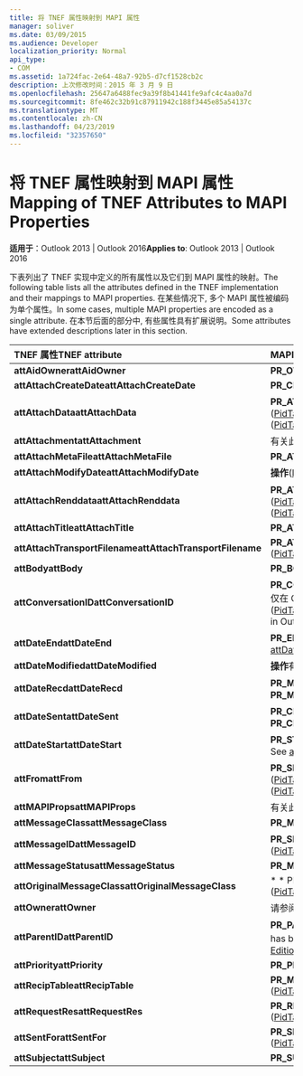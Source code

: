 ```yaml
---
title: 将 TNEF 属性映射到 MAPI 属性
manager: soliver
ms.date: 03/09/2015
ms.audience: Developer
localization_priority: Normal
api_type:
- COM
ms.assetid: 1a724fac-2e64-48a7-92b5-d7cf1528cb2c
description: 上次修改时间：2015 年 3 月 9 日
ms.openlocfilehash: 25647a6488fec9a39f8b41441fe9afc4c4aa0a7d
ms.sourcegitcommit: 8fe462c32b91c87911942c188f3445e85a54137c
ms.translationtype: MT
ms.contentlocale: zh-CN
ms.lasthandoff: 04/23/2019
ms.locfileid: "32357650"
---
```

# <a name="mapping-of-tnef-attributes-to-mapi-properties"></a><span data-ttu-id="c5e0b-103">将 TNEF 属性映射到 MAPI 属性</span><span class="sxs-lookup"><span data-stu-id="c5e0b-103">Mapping of TNEF Attributes to MAPI Properties</span></span>

  
  
<span data-ttu-id="c5e0b-104">**适用于**：Outlook 2013 | Outlook 2016</span><span class="sxs-lookup"><span data-stu-id="c5e0b-104">**Applies to**: Outlook 2013 | Outlook 2016</span></span> 
  
<span data-ttu-id="c5e0b-105">下表列出了 TNEF 实现中定义的所有属性以及它们到 MAPI 属性的映射。</span><span class="sxs-lookup"><span data-stu-id="c5e0b-105">The following table lists all the attributes defined in the TNEF implementation and their mappings to MAPI properties.</span></span> <span data-ttu-id="c5e0b-106">在某些情况下, 多个 MAPI 属性被编码为单个属性。</span><span class="sxs-lookup"><span data-stu-id="c5e0b-106">In some cases, multiple MAPI properties are encoded as a single attribute.</span></span> <span data-ttu-id="c5e0b-107">在本节后面的部分中, 有些属性具有扩展说明。</span><span class="sxs-lookup"><span data-stu-id="c5e0b-107">Some attributes have extended descriptions later in this section.</span></span>
  
|<span data-ttu-id="c5e0b-108">**TNEF 属性**</span><span class="sxs-lookup"><span data-stu-id="c5e0b-108">**TNEF attribute**</span></span>|<span data-ttu-id="c5e0b-109">**MAPI 属性或属性**</span><span class="sxs-lookup"><span data-stu-id="c5e0b-109">**MAPI property or properties**</span></span>|
|:-----|:-----|
|<span data-ttu-id="c5e0b-110">**attAidOwner**</span><span class="sxs-lookup"><span data-stu-id="c5e0b-110">**attAidOwner**</span></span> <br/> |<span data-ttu-id="c5e0b-111">**PR_OWNER_APPT_ID**([PidTagOwnerAppointmentId](pidtagownerappointmentid-canonical-property.md))</span><span class="sxs-lookup"><span data-stu-id="c5e0b-111">**PR_OWNER_APPT_ID** ([PidTagOwnerAppointmentId](pidtagownerappointmentid-canonical-property.md))</span></span>  <br/> |
|<span data-ttu-id="c5e0b-112">**attAttachCreateDate**</span><span class="sxs-lookup"><span data-stu-id="c5e0b-112">**attAttachCreateDate**</span></span> <br/> |<span data-ttu-id="c5e0b-113">**PR_CREATION_TIME**([PidTagCreationTime](pidtagcreationtime-canonical-property.md))</span><span class="sxs-lookup"><span data-stu-id="c5e0b-113">**PR_CREATION_TIME** ([PidTagCreationTime](pidtagcreationtime-canonical-property.md))</span></span>  <br/> |
|<span data-ttu-id="c5e0b-114">**attAttachData**</span><span class="sxs-lookup"><span data-stu-id="c5e0b-114">**attAttachData**</span></span> <br/> |<span data-ttu-id="c5e0b-115">**PR_ATTACH_DATA_BIN**([PidTagAttachDataBinary](pidtagattachdatabinary-canonical-property.md)) 或**PR_ATTACH_DATA_OBJ** ([PidTagAttachDataObject](pidtagattachdataobject-canonical-property.md))</span><span class="sxs-lookup"><span data-stu-id="c5e0b-115">**PR_ATTACH_DATA_BIN** ([PidTagAttachDataBinary](pidtagattachdatabinary-canonical-property.md)) or **PR_ATTACH_DATA_OBJ** ([PidTagAttachDataObject](pidtagattachdataobject-canonical-property.md))</span></span>  <br/> |
|<span data-ttu-id="c5e0b-116">**attAttachment**</span><span class="sxs-lookup"><span data-stu-id="c5e0b-116">**attAttachment**</span></span> <br/> |<span data-ttu-id="c5e0b-117">有关此映射的信息, 请参阅[TNEF 属性](tnef-attributes.md)。</span><span class="sxs-lookup"><span data-stu-id="c5e0b-117">For information about this mapping, see [TNEF Attributes](tnef-attributes.md).</span></span>  <br/> |
|<span data-ttu-id="c5e0b-118">**attAttachMetaFile**</span><span class="sxs-lookup"><span data-stu-id="c5e0b-118">**attAttachMetaFile**</span></span> <br/> |<span data-ttu-id="c5e0b-119">**PR_ATTACH_RENDERING**([PidTagAttachRendering](pidtagattachrendering-canonical-property.md))</span><span class="sxs-lookup"><span data-stu-id="c5e0b-119">**PR_ATTACH_RENDERING** ([PidTagAttachRendering](pidtagattachrendering-canonical-property.md))</span></span>  <br/> |
|<span data-ttu-id="c5e0b-120">**attAttachModifyDate**</span><span class="sxs-lookup"><span data-stu-id="c5e0b-120">**attAttachModifyDate**</span></span> <br/> |<span data-ttu-id="c5e0b-121">**操作**([PidTagLastModificationTime](pidtaglastmodificationtime-canonical-property.md))</span><span class="sxs-lookup"><span data-stu-id="c5e0b-121">**PR_LAST_MODIFICATION_TIME** ([PidTagLastModificationTime](pidtaglastmodificationtime-canonical-property.md))</span></span>  <br/> |
|<span data-ttu-id="c5e0b-122">**attAttachRenddata**</span><span class="sxs-lookup"><span data-stu-id="c5e0b-122">**attAttachRenddata**</span></span> <br/> |<span data-ttu-id="c5e0b-123">**PR_ATTACH_METHOD**([PidTagAttachMethod](pidtagattachmethod-canonical-property.md))、 **PR_RENDERING_POSITION** ([PidTagRenderingPosition](pidtagrenderingposition-canonical-property.md))</span><span class="sxs-lookup"><span data-stu-id="c5e0b-123">**PR_ATTACH_METHOD** ([PidTagAttachMethod](pidtagattachmethod-canonical-property.md)), **PR_RENDERING_POSITION** ([PidTagRenderingPosition](pidtagrenderingposition-canonical-property.md))</span></span>  <br/> |
|<span data-ttu-id="c5e0b-124">**attAttachTitle**</span><span class="sxs-lookup"><span data-stu-id="c5e0b-124">**attAttachTitle**</span></span> <br/> |<span data-ttu-id="c5e0b-125">**PR_ATTACH_FILENAME**([PidTagAttachFilename](pidtagattachfilename-canonical-property.md))</span><span class="sxs-lookup"><span data-stu-id="c5e0b-125">**PR_ATTACH_FILENAME** ([PidTagAttachFilename](pidtagattachfilename-canonical-property.md))</span></span>  <br/> |
|<span data-ttu-id="c5e0b-126">**attAttachTransportFilename**</span><span class="sxs-lookup"><span data-stu-id="c5e0b-126">**attAttachTransportFilename**</span></span> <br/> |<span data-ttu-id="c5e0b-127">**PR_ATTACH_TRANSPORT_NAME**([PidTagAttachTransportName](pidtagattachtransportname-canonical-property.md))</span><span class="sxs-lookup"><span data-stu-id="c5e0b-127">**PR_ATTACH_TRANSPORT_NAME** ([PidTagAttachTransportName](pidtagattachtransportname-canonical-property.md))</span></span>  <br/> |
|<span data-ttu-id="c5e0b-128">**attBody**</span><span class="sxs-lookup"><span data-stu-id="c5e0b-128">**attBody**</span></span> <br/> |<span data-ttu-id="c5e0b-129">**PR_BODY**([PidTagBody](pidtagbody-canonical-property.md))</span><span class="sxs-lookup"><span data-stu-id="c5e0b-129">**PR_BODY** ([PidTagBody](pidtagbody-canonical-property.md))</span></span>  <br/> |
|<span data-ttu-id="c5e0b-130">**attConversationID**</span><span class="sxs-lookup"><span data-stu-id="c5e0b-130">**attConversationID**</span></span> <br/> |<span data-ttu-id="c5e0b-131">**PR_CONVERSATION_KEY**([PidTagConversationKey](pidtagconversationkey-canonical-property.md))此属性已在 Microsoft Exchange Server 中弃用: 它的使用仅在 Outlook 中持续存在, 用于查找**IPM。MessageManager**邮件。</span><span class="sxs-lookup"><span data-stu-id="c5e0b-131">**PR_CONVERSATION_KEY** ([PidTagConversationKey](pidtagconversationkey-canonical-property.md)) This property has been deprecated in Microsoft Exchange Server: Its use persists in Outlook only, for locating **IPM.MessageManager** messages.</span></span>  <br/> |
|<span data-ttu-id="c5e0b-132">**attDateEnd**</span><span class="sxs-lookup"><span data-stu-id="c5e0b-132">**attDateEnd**</span></span> <br/> |<span data-ttu-id="c5e0b-133">**PR_END_DATE**([PidTagEndDate](pidtagenddate-canonical-property.md))有关详细信息, 请参阅[attDate 属性](attdate-attributes.md)。</span><span class="sxs-lookup"><span data-stu-id="c5e0b-133">**PR_END_DATE** ([PidTagEndDate](pidtagenddate-canonical-property.md)) See [attDate Attributes](attdate-attributes.md) for details.</span></span>  <br/> |
|<span data-ttu-id="c5e0b-134">**attDateModified**</span><span class="sxs-lookup"><span data-stu-id="c5e0b-134">**attDateModified**</span></span> <br/> |<span data-ttu-id="c5e0b-135">**操作**有关详细信息, 请参阅[attDate 属性](attdate-attributes.md)。</span><span class="sxs-lookup"><span data-stu-id="c5e0b-135">**PR_LAST_MODIFICATION_TIME** See [attDate Attributes](attdate-attributes.md) for details.</span></span>  <br/> |
|<span data-ttu-id="c5e0b-136">**attDateRecd**</span><span class="sxs-lookup"><span data-stu-id="c5e0b-136">**attDateRecd**</span></span> <br/> |<span data-ttu-id="c5e0b-137">**PR_MESSAGE_DELIVERY_TIME**([PidTagMessageDeliveryTime](pidtagmessagedeliverytime-canonical-property.md))有关详细信息, 请参阅[attDate 属性](attdate-attributes.md)。</span><span class="sxs-lookup"><span data-stu-id="c5e0b-137">**PR_MESSAGE_DELIVERY_TIME** ([PidTagMessageDeliveryTime](pidtagmessagedeliverytime-canonical-property.md)) See [attDate Attributes](attdate-attributes.md) for details.</span></span>  <br/> |
|<span data-ttu-id="c5e0b-138">**attDateSent**</span><span class="sxs-lookup"><span data-stu-id="c5e0b-138">**attDateSent**</span></span> <br/> |<span data-ttu-id="c5e0b-139">**PR_CLIENT_SUBMIT_TIME**([PidTagClientSubmitTime](pidtagclientsubmittime-canonical-property.md))有关详细信息, 请参阅[attDate 属性](attdate-attributes.md)。</span><span class="sxs-lookup"><span data-stu-id="c5e0b-139">**PR_CLIENT_SUBMIT_TIME** ([PidTagClientSubmitTime](pidtagclientsubmittime-canonical-property.md)) See [attDate Attributes](attdate-attributes.md) for details.</span></span>  <br/> |
|<span data-ttu-id="c5e0b-140">**attDateStart**</span><span class="sxs-lookup"><span data-stu-id="c5e0b-140">**attDateStart**</span></span> <br/> |<span data-ttu-id="c5e0b-141">**PR_START_DATE**([PidTagStartDate](pidtagstartdate-canonical-property.md))有关详细信息, 请参阅[attDate 属性](attdate-attributes.md)。</span><span class="sxs-lookup"><span data-stu-id="c5e0b-141">**PR_START_DATE** ([PidTagStartDate](pidtagstartdate-canonical-property.md)) See [attDate Attributes](attdate-attributes.md) for details.</span></span>  <br/> |
|<span data-ttu-id="c5e0b-142">**attFrom**</span><span class="sxs-lookup"><span data-stu-id="c5e0b-142">**attFrom**</span></span> <br/> |<span data-ttu-id="c5e0b-143">**PR_SENDER_ENTRYID**([PidTagSenderEntryId](pidtagsenderentryid-canonical-property.md)) 和**PR_SENDER_NAME** ([PidTagSenderName](pidtagsendername-canonical-property.md))</span><span class="sxs-lookup"><span data-stu-id="c5e0b-143">**PR_SENDER_ENTRYID** ([PidTagSenderEntryId](pidtagsenderentryid-canonical-property.md)) and **PR_SENDER_NAME** ([PidTagSenderName](pidtagsendername-canonical-property.md))</span></span>  <br/> |
|<span data-ttu-id="c5e0b-144">**attMAPIProps**</span><span class="sxs-lookup"><span data-stu-id="c5e0b-144">**attMAPIProps**</span></span> <br/> |<span data-ttu-id="c5e0b-145">有关此属性的信息, 请参阅[attMAPIProps](attmapiprops.md)。</span><span class="sxs-lookup"><span data-stu-id="c5e0b-145">For information about this attribute, see [attMAPIProps](attmapiprops.md).</span></span>  <br/> |
|<span data-ttu-id="c5e0b-146">**attMessageClass**</span><span class="sxs-lookup"><span data-stu-id="c5e0b-146">**attMessageClass**</span></span> <br/> |<span data-ttu-id="c5e0b-147">**PR_MESSAGE_CLASS**([PidTagMessageClass](pidtagmessageclass-canonical-property.md))</span><span class="sxs-lookup"><span data-stu-id="c5e0b-147">**PR_MESSAGE_CLASS** ([PidTagMessageClass](pidtagmessageclass-canonical-property.md))</span></span>  <br/> |
|<span data-ttu-id="c5e0b-148">**attMessageID**</span><span class="sxs-lookup"><span data-stu-id="c5e0b-148">**attMessageID**</span></span> <br/> |<span data-ttu-id="c5e0b-149">**PR_SEARCH_KEY**([PidTagSearchKey](pidtagsearchkey-canonical-property.md))请参阅[在 X. 400 网关和传输中的 TNEF 相关性](tnef-correlation-in-x-400-gateways-and-transports.md)。</span><span class="sxs-lookup"><span data-stu-id="c5e0b-149">**PR_SEARCH_KEY** ([PidTagSearchKey](pidtagsearchkey-canonical-property.md)) See [TNEF Correlation in X.400 Gateways and Transports](tnef-correlation-in-x-400-gateways-and-transports.md).</span></span>  <br/> |
|<span data-ttu-id="c5e0b-150">**attMessageStatus**</span><span class="sxs-lookup"><span data-stu-id="c5e0b-150">**attMessageStatus**</span></span> <br/> |<span data-ttu-id="c5e0b-151">**PR_MESSAGE_FLAGS**([PidTagMessageFlags](pidtagmessageflags-canonical-property.md))</span><span class="sxs-lookup"><span data-stu-id="c5e0b-151">**PR_MESSAGE_FLAGS** ([PidTagMessageFlags](pidtagmessageflags-canonical-property.md))</span></span>  <br/> |
|<span data-ttu-id="c5e0b-152">**attOriginalMessageClass**</span><span class="sxs-lookup"><span data-stu-id="c5e0b-152">**attOriginalMessageClass**</span></span> <br/> |<span data-ttu-id="c5e0b-153">\* \* PR_ORIG_MESSAGE_CLASS \* \* ([PidTagOriginalMessageClass](pidtagoriginalmessageclass-canonical-property.md))</span><span class="sxs-lookup"><span data-stu-id="c5e0b-153">\*\*PR_ORIG_MESSAGE_CLASS \*\* ([PidTagOriginalMessageClass](pidtagoriginalmessageclass-canonical-property.md))</span></span>  <br/> |
|<span data-ttu-id="c5e0b-154">**attOwner**</span><span class="sxs-lookup"><span data-stu-id="c5e0b-154">**attOwner**</span></span> <br/> |<span data-ttu-id="c5e0b-155">请参阅[attOwner](attowner.md)。</span><span class="sxs-lookup"><span data-stu-id="c5e0b-155">See [attOwner](attowner.md).</span></span>  <br/> |
|<span data-ttu-id="c5e0b-156">**attParentID**</span><span class="sxs-lookup"><span data-stu-id="c5e0b-156">**attParentID**</span></span> <br/> |<span data-ttu-id="c5e0b-157">**PR_PARENT_KEY**(**PidTagParentKey**)此属性已被弃用。</span><span class="sxs-lookup"><span data-stu-id="c5e0b-157">**PR_PARENT_KEY** (**PidTagParentKey**) This property has been deprecated.</span></span> <span data-ttu-id="c5e0b-158">有关详细信息, 请参阅[此版本中弃用的 API 元素](api-elements-deprecated-in-this-edition.md)。</span><span class="sxs-lookup"><span data-stu-id="c5e0b-158">See [API Elements Deprecated in This Edition](api-elements-deprecated-in-this-edition.md) for more information.</span></span>  <br/> |
|<span data-ttu-id="c5e0b-159">**attPriority**</span><span class="sxs-lookup"><span data-stu-id="c5e0b-159">**attPriority**</span></span> <br/> |<span data-ttu-id="c5e0b-160">**PR_PRIORITY**([PidTagPriority](pidtagpriority-canonical-property.md))</span><span class="sxs-lookup"><span data-stu-id="c5e0b-160">**PR_PRIORITY** ([PidTagPriority](pidtagpriority-canonical-property.md))</span></span>  <br/> |
|<span data-ttu-id="c5e0b-161">**attRecipTable**</span><span class="sxs-lookup"><span data-stu-id="c5e0b-161">**attRecipTable**</span></span> <br/> |<span data-ttu-id="c5e0b-162">**PR_MESSAGE_RECIPIENTS**([PidTagMessageRecipients](pidtagmessagerecipients-canonical-property.md))</span><span class="sxs-lookup"><span data-stu-id="c5e0b-162">**PR_MESSAGE_RECIPIENTS** ([PidTagMessageRecipients](pidtagmessagerecipients-canonical-property.md))</span></span>  <br/> |
|<span data-ttu-id="c5e0b-163">**attRequestRes**</span><span class="sxs-lookup"><span data-stu-id="c5e0b-163">**attRequestRes**</span></span> <br/> |<span data-ttu-id="c5e0b-164">**PR_RESPONSE_REQUESTED**([PidTagResponseRequested](pidtagresponserequested-canonical-property.md))</span><span class="sxs-lookup"><span data-stu-id="c5e0b-164">**PR_RESPONSE_REQUESTED** ([PidTagResponseRequested](pidtagresponserequested-canonical-property.md))</span></span>  <br/> |
|<span data-ttu-id="c5e0b-165">**attSentFor**</span><span class="sxs-lookup"><span data-stu-id="c5e0b-165">**attSentFor**</span></span> <br/> |<span data-ttu-id="c5e0b-166">**PR_SENT_REPRESENTING_ENTRYID**([PidTagSentRepresentingEntryId](pidtagsentrepresentingentryid-canonical-property.md))</span><span class="sxs-lookup"><span data-stu-id="c5e0b-166">**PR_SENT_REPRESENTING_ENTRYID** ([PidTagSentRepresentingEntryId](pidtagsentrepresentingentryid-canonical-property.md))</span></span>  <br/> |
|<span data-ttu-id="c5e0b-167">**attSubject**</span><span class="sxs-lookup"><span data-stu-id="c5e0b-167">**attSubject**</span></span> <br/> |<span data-ttu-id="c5e0b-168">**PR_SUBJECT**([PidTagSubject](pidtagsubject-canonical-property.md))</span><span class="sxs-lookup"><span data-stu-id="c5e0b-168">**PR_SUBJECT** ([PidTagSubject](pidtagsubject-canonical-property.md))</span></span>  <br/> |
   

